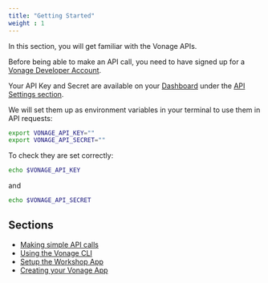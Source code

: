 ```yaml
---
title: "Getting Started"
weight : 1
---
```


In this section, you will get familiar with the Vonage APIs.

Before being able to make an API call, you need to have signed up for a [Vonage Developer Account](https://dashboard.nexmo.com).

Your API Key and Secret are available on your [Dashboard](https://dashboard.nexmo.com) under the [API Settings section](https://dashboard.nexmo.com/settings).

We will set them up as environment variables in your terminal to use them in API requests:

```sh
export VONAGE_API_KEY=""
export VONAGE_API_SECRET=""
```

To check they are set correctly:

```sh
echo $VONAGE_API_KEY
```

and

```sh
echo $VONAGE_API_SECRET
```

## Sections

* [Making simple API calls](/intro/api_calls)
* [Using the Vonage CLI](/intro/cli)
* [Setup the Workshop App](/intro/workshop_app)
* [Creating your Vonage App](/intro/vonage_app)